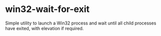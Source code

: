 win32-wait-for-exit
===================

Simple utility to launch a Win32 process and wait until all child processes have exited, with elevation if required.
